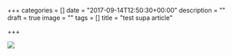 +++
categories = []
date = "2017-09-14T12:50:30+00:00"
description = ""
draft = true
image = ""
tags = []
title = "test supa article"

+++


![](/adress.jpg)

